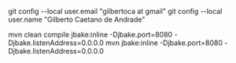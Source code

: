 git config --local user.email "gilbertoca at gmail"
git config --local user.name "Gilberto Caetano de Andrade"

mvn clean compile jbake:inline -Djbake.port=8080 -Djbake.listenAddress=0.0.0.0
mvn jbake:inline -Djbake.port=8080 -Djbake.listenAddress=0.0.0.0
